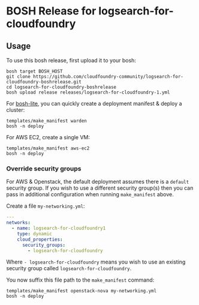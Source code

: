 # BOSH Release for logsearch-for-cloudfoundry

## Usage

To use this bosh release, first upload it to your bosh:

```
bosh target BOSH_HOST
git clone https://github.com/cloudfoundry-community/logsearch-for-cloudfoundry-boshrelease.git
cd logsearch-for-cloudfoundry-boshrelease
bosh upload release releases/logsearch-for-cloudfoundry-1.yml
```

For [bosh-lite](https://github.com/cloudfoundry/bosh-lite), you can quickly create a deployment manifest & deploy a cluster:

```
templates/make_manifest warden
bosh -n deploy
```

For AWS EC2, create a single VM:

```
templates/make_manifest aws-ec2
bosh -n deploy
```

### Override security groups

For AWS & Openstack, the default deployment assumes there is a `default` security group. If you wish to use a different security group(s) then you can pass in additional configuration when running `make_manifest` above.

Create a file `my-networking.yml`:

``` yaml
---
networks:
  - name: logsearch-for-cloudfoundry1
    type: dynamic
    cloud_properties:
      security_groups:
        - logsearch-for-cloudfoundry
```

Where `- logsearch-for-cloudfoundry` means you wish to use an existing security group called `logsearch-for-cloudfoundry`.

You now suffix this file path to the `make_manifest` command:

```
templates/make_manifest openstack-nova my-networking.yml
bosh -n deploy
```
